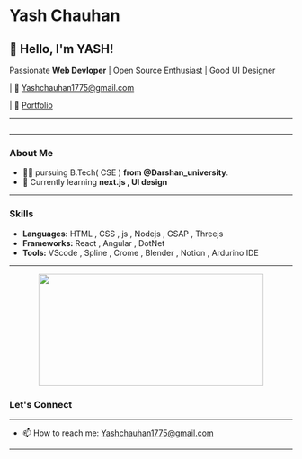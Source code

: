 # Yash Chauhan

## 👋 Hello, I'm YASH!

Passionate **Web Devloper** | Open Source Enthusiast | Good UI Designer

| 📧 Yashchauhan1775@gmail.com

| 🚀 [Portfolio](https://yash-chauhan.vercel.app/)

---
<div id="header" align="left">
  <img src="https://komarev.com/ghpvc/?username=yashchauhan008&style=for-the-badge&color=blue" alt=""/>
</div>

---

### About Me

- 👨‍💻 pursuing B.Tech( CSE ) **from @Darshan_university**.
- 🌱 Currently learning **next.js , UI design**

---

### Skills

- **Languages:** HTML , CSS , js , Nodejs , GSAP , Threejs
- **Frameworks:** React , Angular , DotNet
- **Tools:** VScode , Spline , Crome , Blender , Notion , Ardurino IDE



---


<p align="center">
<!--   <img width="600" height="200" src="https://github-readme-stats.vercel.app/api?username=yashchauhan008&show_icons=true&theme=vision-friendly-dark"> -->
  <img width="400" height="200" src="https://github-readme-stats.vercel.app/api/top-langs/?username=yashchauhan008&size_weight=0.0005&count_weight=0.3&layout=compact&theme=vision-friendly-dark">
</p>
 


### Let's Connect

---

- 📫 How to reach me: Yashchauhan1775@gmail.com

---
